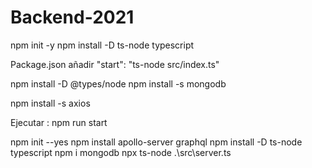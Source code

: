 # Backend-2021

npm init -y
npm install -D ts-node typescript

Package.json añadir "start":  "ts-node src/index.ts"

npm install -D @types/node
npm install -s mongodb

npm install -s axios

Ejecutar : npm run start



npm init --yes
npm install apollo-server graphql
npm install -D ts-node typescript
npm i mongodb
npx ts-node .\src\server.ts
